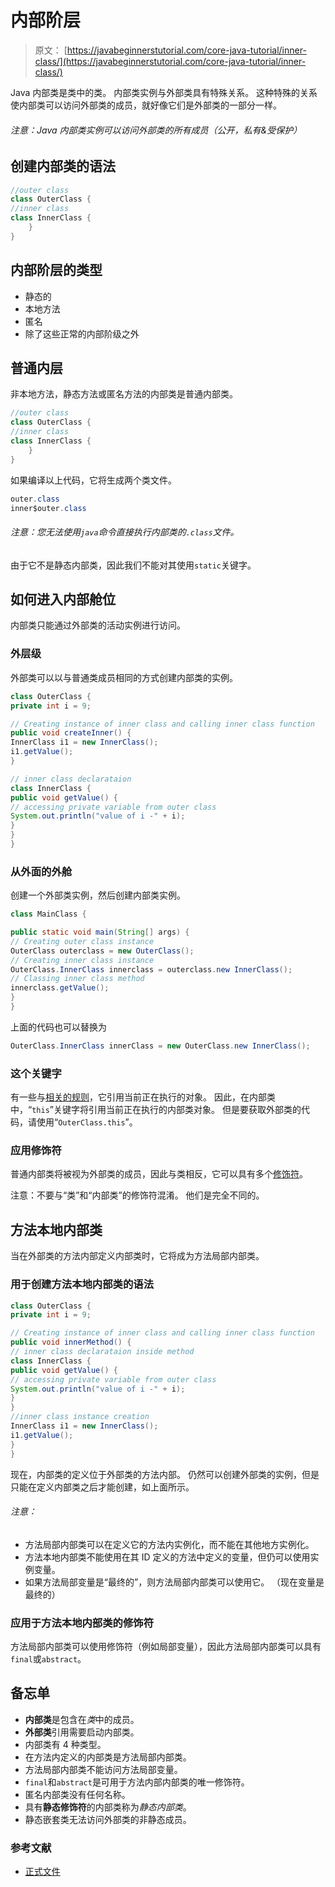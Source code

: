 # 内部阶层

> 原文： [https://javabeginnerstutorial.com/core-java-tutorial/inner-class/](https://javabeginnerstutorial.com/core-java-tutorial/inner-class/)

Java 内部类是类中的类。 内部类实例与外部类具有特殊关系。 这种特殊的关系使内部类可以访问外部类的成员，就好像它们是外部类的一部分一样。

###### 注意：Java 内部类实例可以访问外部类的所有成员（公开，私有&受保护）

## 创建内部类的语法

```java
//outer class
class OuterClass {
//inner class
class InnerClass {
    }
}
```

## 内部阶层的类型

*   静态的
*   本地方法
*   匿名
*   除了这些正常的内部阶级之外

## 普通内层

非本地方法，静态方法或匿名方法的内部类是普通内部类。

```java
//outer class
class OuterClass {
//inner class
class InnerClass {
    }
}
```

如果编译以上代码，它将生成两个类文件。

```java
outer.class
inner$outer.class
```

###### 注意：您无法使用`java`命令直接执行内部类的`.class`文件。

由于它不是静态内部类，因此我们不能对其使用`static`关键字。

## 如何进入内部舱位

内部类只能通过外部类的活动实例进行访问。

### 外层级

外部类可以以与普通类成员相同的方式创建内部类的实例。

```java
class OuterClass {
private int i = 9;

// Creating instance of inner class and calling inner class function
public void createInner() {
InnerClass i1 = new InnerClass();
i1.getValue();
}

// inner class declarataion
class InnerClass {
public void getValue() {
// accessing private variable from outer class
System.out.println("value of i -" + i);
}
}
}
```

### 从外面的外舱

创建一个外部类实例，然后创建内部类实例。

```java
class MainClass {

public static void main(String[] args) {
// Creating outer class instance
OuterClass outerclass = new OuterClass();
// Creating inner class instance
OuterClass.InnerClass innerclass = outerclass.new InnerClass();
// Classing inner class method
innerclass.getValue();
}
}
```

上面的代码也可以替换为

```java
OuterClass.InnerClass innerClass = new OuterClass.new InnerClass();
```

### 这个关键字

有一些与[相关的规则](https://javabeginnerstutorial.com/core-java-tutorial/this-keyword-java/)，它引用当前正在执行的对象。 因此，在内部类中，“`this`”关键字将引用当前正在执行的内部类对象。 但是要获取外部类的代码，请使用“`OuterClass.this`”。

### 应用修饰符

普通内部类将被视为外部类的成员，因此与类相反，它可以具有多个[修饰符](https://javabeginnerstutorial.com/core-java-tutorial/non-access-modifiers-in-java/)。

注意：不要与“类”和“内部类”的修饰符混淆。 他们是完全不同的。

## 方法本地内部类

当在外部类的方法内部定义内部类时，它将成为方法局部内部类。

### 用于创建方法本地内部类的语法

```java
class OuterClass {
private int i = 9;

// Creating instance of inner class and calling inner class function
public void innerMethod() {
// inner class declarataion inside method
class InnerClass {
public void getValue() {
// accessing private variable from outer class
System.out.println("value of i -" + i);
}
}
//inner class instance creation
InnerClass i1 = new InnerClass();
i1.getValue();
}
}
```

现在，内部类的定义位于外部类的方法内部。 仍然可以创建外部类的实例，但是只能在定义内部类之后才能创建，如上面所示。

###### 注意：

*   方法局部内部类可以在定义它的方法内实例化，而不能在其他地方实例化。
*   方法本地内部类不能使用在其 ID 定义的方法中定义的变量，但仍可以使用实例变量。
*   如果方法局部变量是“最终的”，则方法局部内部类可以使用它。 （现在变量是最终的）

### 应用于方法本地内部类的修饰符

方法局部内部类可以使用修饰符（例如局部变量），因此方法局部内部类可以具有`final`或`abstract`。

## 备忘单

*   **内部类**是包含在*类*中的成员。
*   **外部类**引用需要启动内部类。
*   内部类有 4 种类型。
*   在方法内定义的内部类是方法局部内部类。
*   方法局部内部类不能访问方法局部变量。
*   `final`和`abstract`是可用于方法内部内部类的唯一修饰符。
*   匿名内部类没有任何名称。
*   具有**静态修饰符**的内部类称为*静态内部类*。
*   静态嵌套类无法访问外部类的非静态成员。

### 参考文献

*   [正式文件](https://docs.oracle.com/javase/tutorial/java/javaOO/nested.html)

